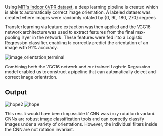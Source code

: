 Using [MIT's Indoor CVPR dataset](http://web.mit.edu/torralba/www/indoor.html), a deep learning pipeline is created which is able to automatically correct image orientation.
A labeled dataset was created where images were randomly rotated by {0, 90, 180, 270} degrees

Transfer learning via feature extraction was then applied and the VGG16
network architecture was used to extract features from the final max-pooling layer in the network. These features
were fed into a Logistic Regression classifier, enabling to correctly predict the orientation of
an image with 91% accuracy. 

![image_orientation_terminal](https://user-images.githubusercontent.com/56476887/94591197-5d1d6900-02a5-11eb-985c-7e7e288959a6.png)


Combining both the VGG16 network and our trained Logistic
Regression model enabled us to construct a pipeline that can automatically detect and correct image
orientation.

## Output
![hope2](https://user-images.githubusercontent.com/56476887/94584471-4aeafd00-029c-11eb-8397-199a44cfb3ce.gif)
![hope](https://user-images.githubusercontent.com/56476887/94584466-4888a300-029c-11eb-9ad8-69746321527b.gif)

This result would have been impossible if
CNN was truly rotation invariant. CNNs are robust image classification tools and can correctly
classify images under a variety of orientations. However, the individual filters inside the CNN are
not rotation invariant.
